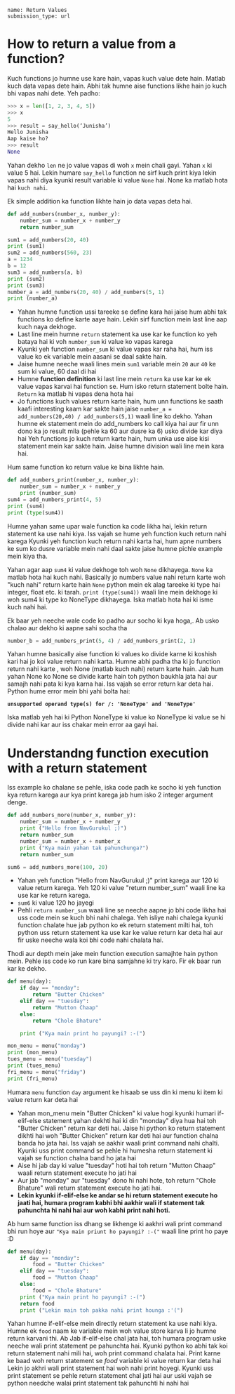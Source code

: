 ```ngMeta
name: Return Values
submission_type: url
```

# How to return a value from a function?

Kuch functions jo humne use kare hain, vapas kuch value dete hain. Matlab kuch data vapas dete hain. Abhi tak humne aise functions likhe hain jo kuch bhi vapas nahi dete. Yeh padho:

```python
>>> x = len([1, 2, 3, 4, 5])
>>> x
5
>>> result = say_hello(‘Junisha’)
Hello Junisha
Aap kaise ho?
>>> result
None
```

Yahan dekho `len` ne jo value vapas di woh `x` mein chali gayi. Yahan `x` ki value 5 hai. Lekin humare `say_hello` function ne sirf kuch print kiya lekin vapas nahi diya kyunki result variable ki value `None` hai. None ka matlab hota hai `kuch nahi`.

Ek simple addition ka function likhte hain jo data vapas deta hai.

```python
def add_numbers(number_x, number_y):
    number_sum = number_x + number_y
    return number_sum

sum1 = add_numbers(20, 40)
print (sum1)
sum2 = add_numbers(560, 23)
a = 1234
b = 12
sum3 = add_numbers(a, b)
print (sum2)
print (sum3)
number_a = add_numbers(20, 40) / add_numbers(5, 1)
print (number_a)
```

* Yahan humne function ussi tareeke se define kara hai jaise hum abhi tak functions ko define karte aaye hain. Lekin sirf function mein last line aap kuch naya dekhoge.
* Last line mein humne `return` statement ka use kar ke function ko yeh bataya hai ki voh `number_sum` ki value ko vapas karega
* Kyunki yeh function `number_sum` ki value vapas kar raha hai, hum iss value ko ek variable mein aasani se daal sakte hain.
* Jaise humne neeche waali lines mein `sum1` variable mein `20` aur `40` ke sum ki value, 60 daal di hai
* Humne **function definition** ki last line mein `return` ka use kar ke ek value vapas karvai hai function se. Hum isko return statement bolte hain. `Return` ka matlab hi vapas dena hota hai
* Jo functions kuch values return karte hain, hum unn functions ke saath kaafi interesting kaam kar sakte hain jaise `number_a = add_numbers(20,40) / add_numbers(5,1)` waali line ko dekho. Yahan humne ek statement mein do add_numbers ko call kiya hai aur fir unn dono ka jo result mila (pehle ka 60 aur dusre ka 6) usko divide kar diya hai Yeh functions jo kuch return karte hain, hum unka use aise kisi statement mein kar sakte hain. Jaise humne division wali line mein kara hai.

Hum same function ko return value ke bina likhte hain.

```python
def add_numbers_print(number_x, number_y):
    number_sum = number_x + number_y
    print (number_sum)
sum4 = add_numbers_print(4, 5)
print (sum4)
print (type(sum4))
```

Humne yahan same upar wale function ka code likha hai, lekin return statement ka use nahi kiya. Iss vajah se hume yeh function kuch return nahi karega Kyunki yeh function kuch return nahi karta hai, hum apne numbers ke sum ko dusre variable mein nahi daal sakte jaise humne pichle example mein kiya tha.

Yahan agar aap `sum4` ki value dekhoge toh woh `None` dikhayega. `None` ka matlab hota hai kuch nahi. Basically jo numbers value nahi return karte woh "kuch nahi" return karte hain `None` python mein ek alag tareeke ki type hai integer, float etc. ki tarah. `print (type(sum4))` waali line mein dekhoge ki woh sum4 ki type ko NoneType dikhayega. Iska matlab hota hai ki isme kuch nahi hai.


Ek baar yeh neeche wale code ko padho aur socho ki kya hoga,. Ab usko chalao aur dekho ki aapne sahi socha tha

```python
number_b = add_numbers_print(5, 4) / add_numbers_print(2, 1)
```

Yahan humne basically aise function ki values ko divide karne ki koshish kari hai jo koi value return nahi karta. Humne abhi padha tha ki jo function return nahi karte , woh None (matlab kuch nahi) return karte hain. Jab hum yahan None ko None se divide karte hain toh python baukhla jata hai aur samajh nahi pata ki kya karna hai. Iss vajah se error return kar deta hai. Python hume error mein bhi yahi bolta hai:

**`unsupported operand type(s) for /: 'NoneType' and 'NoneType'`**

Iska matlab yeh hai ki Python NoneType ki value ko NoneType ki value se hi divide nahi kar  aur iss chakar mein error aa gayi hai.

# Understandng function execution with a return statement

Iss example ko chalane se pehle, iska code padh ke socho ki yeh function kya return karega aur kya print karega jab hum isko 2 integer argument denge.

```python
def add_numbers_more(number_x, number_y):
    number_sum = number_x + number_y
    print ("Hello from NavGurukul ;)")
    return number_sum
    number_sum = number_x + number_x
    print ("Kya main yahan tak pahunchunga?")
    return number_sum

sum6 = add_numbers_more(100, 20)
```

* Yahan yeh function "Hello from NavGurukul ;)" print karega aur 120 ki value return karega. Yeh 120 ki value "return number_sum" waali line ka use kar ke return karega.
* `sum6` ki value 120 ho jayegi
* Pehli `return number_sum` waali line se neeche aapne jo bhi code likha hai uss code mein se kuch bhi nahi chalega. Yeh isliye nahi chalega kyunki function chalate hue jab python ko ek return statement milti hai, toh python uss return statement ka use kar ke value return kar deta hai aur fir uske neeche wala koi bhi code nahi chalata hai.

Thodi aur depth mein jake mein function execution samajhte hain python mein. Pehle iss code ko run kare bina samjahne ki try karo. Fir ek baar run kar ke dekho.

```python
def menu(day):
    if day == "monday":
        return "Butter Chicken"
    elif day == "tuesday":
        return "Mutton Chaap"
    else:
        return "Chole Bhature"

    print ("Kya main print ho payungi? :-(")

mon_menu = menu("monday")
print (mon_menu)
tues_menu = menu("tuesday")
print (tues_menu)
fri_menu = menu("friday")
print (fri_menu)
```

Humara `menu` function `day` argument ke hisaab se uss din ki menu ki item ki value return kar deta hai

* Yahan mon_menu mein "Butter Chicken" ki value hogi kyunki humari if-elif-else statement yahan dekhti hai ki din "monday" diya hua hai toh "Butter Chicken" return kar deti hai. Jaise hi python ko return statement dikhti hai woh "Butter Chicken" return kar deti hai aur function chalna banda ho jata hai. Iss vajah se aakhir waali print command nahi chalti. Kyunki uss print command se pehle hi humesha return statement ki vajah se function chalna band ho jata hai
* Aise hi jab day ki value "tuesday" hoti hai toh return "Mutton Chaap" waali return statement execute ho jati hai
* Aur jab "monday" aur "tuesday" dono hi nahi hote, toh return "Chole Bhature" wali return statement execute ho jati hai.
* **Lekin kyunki if-elif-else ke andar se hi return statement execute ho jaati hai, humara program kabhi bhi aakhir wali if statement tak pahunchta hi nahi hai aur woh kabhi print nahi hoti.**

Ab hum same function iss dhang se likhenge ki aakhri wali print command bhi run hoye aur `"Kya main priunt ho payungi? :-("` waali line print ho paye :D

```python
def menu(day):
    if day == "monday":
        food = "Butter Chicken"
    elif day == "tuesday":
        food = "Mutton Chaap"
    else:
        food = "Chole Bhature"
    print ("Kya main print ho payungi? :-(")
    return food
    print ("Lekin main toh pakka nahi print hounga :'(")
```

Yahan humne if-elif-else mein directly return statement ka use nahi kiya. Humne ek `food` naam ke variable mein woh value store karva li jo humne return karvani thi. Ab Jab if-elif-else chal jata hai, toh humara program uske neeche wali print statement pe pahunchta hai. Kyunki python ko abhi tak koi return statement nahi mili hai, woh print command chalata hai. Print karne ke baad woh return statement se *food* variable ki value return kar deta hai Lekin jo akhri wali print statement hai woh nahi print hoyegi. Kyunki uss print statement se pehle return statement chal jati hai aur uski vajah se python needche walai print statement tak pahunchti hi nahi hai
